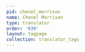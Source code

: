 ```yaml
---
pid: chenel_morrison
name: Chenel Morrison
type: translator
order: '039'
layout: tagpage
collection: translator_tags
---
```


